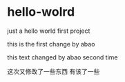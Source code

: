 # hello-wolrd
just a hello world first project

this is the first change by abao

this text changed by abao second time

这次又修改了一些东西
有该了一些